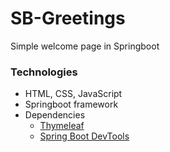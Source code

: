 # SB-Greetings
Simple welcome page in Springboot

### Technologies
- HTML, CSS, JavaScript
- Springboot framework
- Dependencies
  - [Thymeleaf](https://www.thymeleaf.org/)
  - [Spring Boot DevTools](https://docs.spring.io/spring-boot/docs/1.5.16.RELEASE/reference/html/using-boot-devtools.html)
